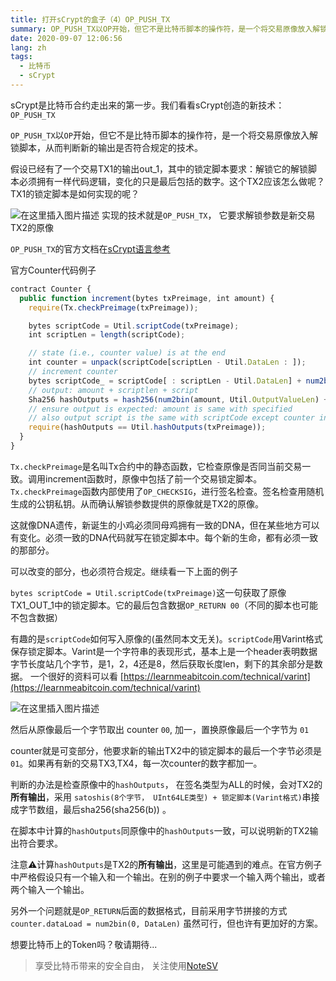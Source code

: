 ```yaml
---
title: 打开sCrypt的盒子（4）OP_PUSH_TX
summary: OP_PUSH_TX以OP开始，但它不是比特币脚本的操作符，是一个将交易原像放入解锁脚本，从而判断新的输出是否符合规定的技术
date: 2020-09-07 12:06:56
lang: zh
tags: 
  - 比特币
  - sCrypt
---
```

sCrypt是比特币合约走出来的第一步。我们看看sCrypt创造的新技术：```OP_PUSH_TX```

```OP_PUSH_TX```以```OP```开始，但它不是比特币脚本的操作符，是一个将交易原像放入解锁脚本，从而判断新的输出是否符合规定的技术。

假设已经有了一个交易TX1的输出out_1，其中的锁定脚本要求：解锁它的解锁脚本必须拥有一样代码逻辑，变化的只是最后包括的数字。这个TX2应该怎么做呢？TX1的锁定脚本是如何实现的呢？

![在这里插入图片描述](https://img-blog.csdnimg.cn/20200617102420846.png?x-oss-process=image/watermark,type_ZmFuZ3poZW5naGVpdGk,shadow_10,text_aHR0cHM6Ly9ibG9nLmNzZG4ubmV0L2ZyZWVkb21oZXJv,size_16,color_FFFFFF,t_70#pic_center#pic_center)
实现的技术就是```OP_PUSH_TX```， 它要求解锁参数是新交易TX2的原像

```OP_PUSH_TX```的官方文档在[sCrypt语言参考](https://scryptdoc.readthedocs.io/en/latest/contracts.html#contract-op-push-tx)

官方Counter代码例子

```javascript
contract Counter {
  public function increment(bytes txPreimage, int amount) {
    require(Tx.checkPreimage(txPreimage));

    bytes scriptCode = Util.scriptCode(txPreimage);
    int scriptLen = length(scriptCode);

    // state (i.e., counter value) is at the end
    int counter = unpack(scriptCode[scriptLen - Util.DataLen : ]);
    // increment counter
    bytes scriptCode_ = scriptCode[ : scriptLen - Util.DataLen] + num2bin(counter + 1, Util.DataLen);
    // output: amount + scriptlen + script
    Sha256 hashOutputs = hash256(num2bin(amount, Util.OutputValueLen) + Util.writeVarint(scriptCode_));
    // ensure output is expected: amount is same with specified
    // also output script is the same with scriptCode except counter incremented
    require(hashOutputs == Util.hashOutputs(txPreimage));
  }
}
```

```Tx.checkPreimage```是名叫Tx合约中的静态函数，它检查原像是否同当前交易一致。调用increment函数时，原像中包括了前一个交易锁定脚本。```Tx.checkPreimage```函数内部使用了```OP_CHECKSIG```，进行签名检查。签名检查用随机生成的公钥私钥。从而确认解锁参数提供的原像就是TX2的原像。

这就像DNA遗传，新诞生的小鸡必须同母鸡拥有一致的DNA，但在某些地方可以有变化。必须一致的DNA代码就写在锁定脚本中。每个新的生命，都有必须一致的那部分。

可以改变的部分，也必须符合规定。继续看一下上面的例子

```bytes scriptCode = Util.scriptCode(txPreimage)```这一句获取了原像TX1_OUT_1中的锁定脚本。它的最后包含数据```OP_RETURN 00```（不同的脚本也可能不包含数据）

有趣的是```scriptCode```如何写入原像的(虽然同本文无关)。```scriptCode```用Varint格式保存锁定脚本。Varint是一个字符串的表现形式，基本上是一个header表明数据字节长度站几个字节，是1，2，4还是8，然后获取长度len，剩下的其余部分是数据。 一个很好的资料可以看 [https://learnmeabitcoin.com/technical/varint](https://learnmeabitcoin.com/technical/varint)

![在这里插入图片描述](https://img-blog.csdnimg.cn/20200905172914121.png#pic_center)



然后从原像最后一个字节取出 counter ```00```, 加一，置换原像最后一个字节为 ```01```

counter就是可变部分，他要求新的输出TX2中的锁定脚本的最后一个字节必须是```01```。如果再有新的交易TX3,TX4，每一次counter的数字都加一。

判断的办法是检查原像中的```hashOutputs```， 在签名类型为ALL的时候，会对TX2的**所有输出**，采用 ```satoshis(8个字节， UInt64LE类型) + 锁定脚本(Varint格式)```串接成字节数组，最后sha256(sha256(b)) 。

在脚本中计算的```hashOutputs```同原像中的```hashOutputs```一致，可以说明新的TX2输出符合要求。

注意⚠️计算```hashOutputs```是TX2的**所有输出**，这里是可能遇到的难点。在官方例子中严格假设只有一个输入和一个输出。在别的例子中要求一个输入两个输出，或者两个输入一个输出。

另外一个问题就是```OP_RETURN```后面的数据格式，目前采用字节拼接的方式
```counter.dataLoad = num2bin(0, DataLen)```
虽然可行，但也许有更加好的方案。

想要比特币上的Token吗？敬请期待...

> 享受比特币带来的安全自由， 关注使用[NoteSV](https://note.sv)
